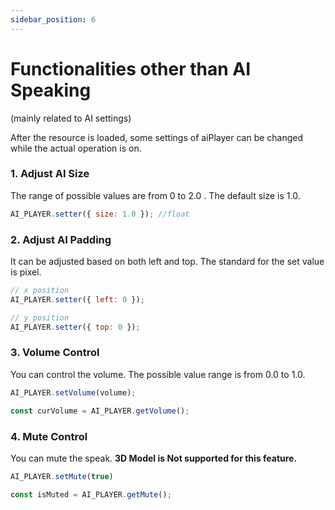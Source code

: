 ```yaml
---
sidebar_position: 6
---
```


# Functionalities other than AI Speaking
(mainly related to AI settings)

After the resource is loaded, some settings of aiPlayer can be changed while the actual operation is on.

### 1. Adjust AI Size

The range of possible values are from 0 to 2.0 . The default size is 1.0.

```javascript
AI_PLAYER.setter({ size: 1.0 }); //float
```

### 2. Adjust AI Padding

It can be adjusted based on both left and top.
The standard for the set value is pixel.

```javascript
// x position
AI_PLAYER.setter({ left: 0 });

// y position
AI_PLAYER.setter({ top: 0 });
```

### 3. Volume Control

You can control the volume. The possible value range is from 0.0 to 1.0.

```javascript
AI_PLAYER.setVolume(volume);

const curVolume = AI_PLAYER.getVolume();
```

### 4. Mute Control

You can mute the speak. **3D Model is Not supported for this feature.**

```javascript
AI_PLAYER.setMute(true)

const isMuted = AI_PLAYER.getMute();
```
